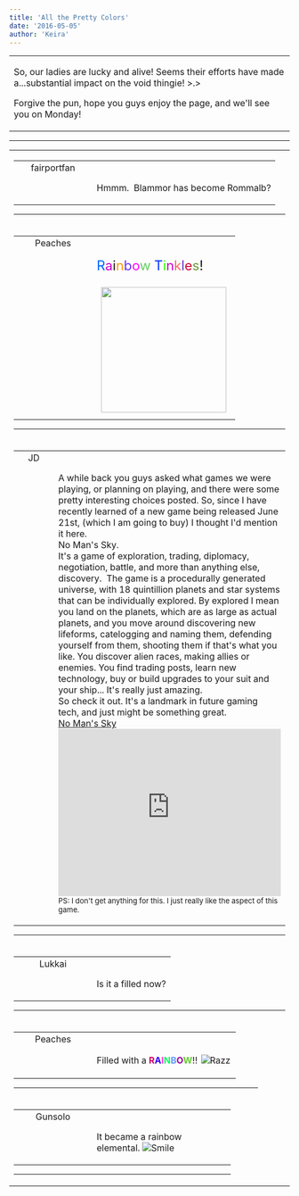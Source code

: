 ```yaml
---
title: 'All the Pretty Colors'
date: '2016-05-05'
author: 'Keira'
---
```


<div>
<!-- Main content here -->
<table border="0" class="post"><tbody><tr><td>
   
   <div class="post_body">
       <p>So, our ladies are lucky and alive! Seems their efforts have made a...substantial impact on the void thingie! &gt;.&gt;</p><p>Forgive the pun, hope you guys enjoy the page, and we'll see you on Monday!</p>
   </div>
   </td></tr>
   </tbody></table><hr><table style="width:100%; border:0;" class="comment_table"><tbody><tr><td width="100%"><a name=""> </a><div style="width:100%;" class="comment"><table border="0" width="100%"><tbody><tr><td align="center" valign="top" width="125">
<span class="comment_title"><center>fairportfan<br></center><a name="2738">&nbsp;</a></span><br>
<center><img src="https://www.gravatar.com/avatar.php?gravatar_id=f229b3040ccf161e8dccde95a915c80c&amp;default=http%3A%2F%2Fmysteriesofthearcana.com%2Ftemplates%2Fmain%2Fimages%2Favatar.gif&amp;size=80&amp;rating=g" border="0" alt=""></center>
</td>
<td valign="top">


<p class="comment_text"> </p><p class="comment_text"><br> Hmmm. &nbsp;Blammor has become Rommalb?</p>
 

</td></tr></tbody></table>
<hr></div></td></tr><tr><td width="100%"><a name=""> </a><div style="width:100%;" class="comment"><table border="0" width="100%"><tbody><tr><td align="center" valign="top" width="125">
<span class="comment_title"><center>Peaches<br></center><a name="2739">&nbsp;</a></span><br>
<center><img src="https://www.gravatar.com/avatar.php?gravatar_id=804a5ed926f21aa257aeecc4133cfd45&amp;default=http%3A%2F%2Fmysteriesofthearcana.com%2Ftemplates%2Fmain%2Fimages%2Favatar.gif&amp;size=80&amp;rating=g" border="0" alt=""></center>
</td>
<td valign="top">


<p class="comment_text"> </p><p class="comment_text"><br> <font size="5"><font color="#0066ff">R</font><font color="#cc00cc">a</font>i<font color="#ff9900">n</font><font color="#6633ff">b</font><font color="#ff00ff">o</font><font color="#66cc66">w</font> <font color="#0033ff">T</font><font color="#33ff00">i</font><font color="#cc00cc">n</font><font color="#ff6666">k</font><font color="#6633cc">l</font><font color="#cc0033">e</font><font color="#669933">s</font>!</font></p><div><font size="5"><img src="http://www.playideas.com/wp-content/uploads/2015/06/rainbow-fairies.jpg" border="0" alt="" hspace="8" vspace="8" style="width: 225px;"><br></font></div>
 

</td></tr></tbody></table>
<hr></div></td></tr><tr><td width="100%"><a name=""> </a><div style="width:100%;" class="comment"><table border="0" width="100%"><tbody><tr><td align="center" valign="top" width="125">
<span class="comment_title"><center>JD<br></center><a name="2740">&nbsp;</a></span><br>
<center><img src="https://www.gravatar.com/avatar.php?gravatar_id=ca086ab32c3326c1cca9697fd6eb1aec&amp;default=http%3A%2F%2Fmysteriesofthearcana.com%2Ftemplates%2Fmain%2Fimages%2Favatar.gif&amp;size=80&amp;rating=g" border="0" alt=""></center>
</td>
<td valign="top">


<p class="comment_text"> </p><p class="comment_text"><br> A while back you guys asked what games we were playing, or planning on playing, and there were some pretty interesting choices posted. So, since I have recently learned of a new game being released June 21st, (which I am going to buy) I thought I'd mention it here.<br>No Man's Sky. <br>It's a game of exploration, trading, diplomacy, negotiation, battle, and more than anything else, discovery.&nbsp; The game is a procedurally generated universe, with 18 quintillion planets and star systems that can be individually explored. By explored I mean you land on the planets, which are as large as actual planets, and you move around discovering new lifeforms, catelogging and naming them, defending yourself from them, shooting them if that's what you like. You discover alien races, making allies or enemies. You find trading posts, learn new technology, buy or build upgrades to your suit and your ship... It's really just amazing.<br>So check it out. It's a landmark in future gaming tech, and just might be something great.<br><a name="" target="" classname="" class="" href="http://www.no-mans-sky.com/">No Man's Sky</a><br><iframe width="400" height="300" src="https://www.youtube.com/embed/1NtHidGyJOo" frameborder="0" allowfullscreen=""></iframe><br><font size="2">PS: I don't get anything for this. I just really like the aspect of this game.</font><br></p>
 

</td></tr></tbody></table>
<hr></div></td></tr><tr><td width="100%"><a name=""> </a><div style="width:100%;" class="comment"><table border="0" width="100%"><tbody><tr><td align="center" valign="top" width="125">
<span class="comment_title"><center>Lukkai<br></center><a name="2741">&nbsp;</a></span><br>
<center><img src="https://www.gravatar.com/avatar.php?gravatar_id=e01e7833e9dba61f3f3d11328040f997&amp;default=http%3A%2F%2Fmysteriesofthearcana.com%2Ftemplates%2Fmain%2Fimages%2Favatar.gif&amp;size=80&amp;rating=g" border="0" alt=""></center>
</td>
<td valign="top">


<p class="comment_text"> </p><p class="comment_text"><br> Is it a filled now?<br></p>
 

</td></tr></tbody></table>
<hr></div></td></tr><tr><td width="100%"><a name=""> </a><div style="width:90%;" class="comment2"><table border="0" width="100%"><tbody><tr><td align="center" valign="top" width="125">
<span class="comment_title"><center>Peaches<br></center><a name="2742">&nbsp;</a></span><br>
<center><img src="https://www.gravatar.com/avatar.php?gravatar_id=804a5ed926f21aa257aeecc4133cfd45&amp;default=http%3A%2F%2Fmysteriesofthearcana.com%2Ftemplates%2Fmain%2Fimages%2Favatar.gif&amp;size=80&amp;rating=g" border="0" alt=""></center>
</td>
<td valign="top">


<p class="comment_text"> </p><p class="comment_text"><br> Filled with a <b><font color="#cc0066">R</font><font color="#3300ff">A</font><font color="#ff33cc">I</font><font color="#00ff66">N</font><font color="#6699ff">B</font><font color="#990099">O</font><font color="#66cc33">W</font></b>!!&nbsp;<img src="/smilies/razz.gif" border="0" alt=" Razz " hspace="2" vspace="2"></p>
 

</td></tr></tbody></table>
<hr></div></td></tr><tr><td width="100%"><a name=""> </a><div style="width:80%;" class="comment3"><table border="0" width="100%"><tbody><tr><td align="center" valign="top" width="125">
<span class="comment_title"><center>Gunsolo<br></center><a name="2743">&nbsp;</a></span><br>
<center><img src="https://www.gravatar.com/avatar.php?gravatar_id=a94f16ab08c7abb74820e668722a5ffc&amp;default=http%3A%2F%2Fmysteriesofthearcana.com%2Ftemplates%2Fmain%2Fimages%2Favatar.gif&amp;size=80&amp;rating=g" border="0" alt=""></center>
</td>
<td valign="top">


<p class="comment_text"> </p><p class="comment_text"><br> It became a rainbow elemental. <img src="/smilies/smile.gif" alt="Smile" border="0"><br></p>
 

</td></tr></tbody></table>
<hr></div></td></tr></tbody></table>
<!-- End main content -->
              </div>
